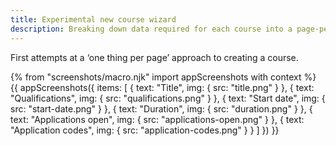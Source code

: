 ```yaml
---
title: Experimental new course wizard
description: Breaking down data required for each course into a page-per-thing wizard.
---
```

First attempts at a ‘one thing per page’ approach to creating a course.

{% from "screenshots/macro.njk" import appScreenshots with context %}
{{ appScreenshots({
  items: [
    {
      text: "Title",
      img: { src: "title.png" }
    },
    {
      text: "Qualifications",
      img: { src: "qualifications.png" }
    },
    {
      text: "Start date",
      img: { src: "start-date.png" }
    },
    {
      text: "Duration",
      img: { src: "duration.png" }
    },
    {
      text: "Applications open",
      img: { src: "applications-open.png" }
    },
    {
      text: "Application codes",
      img: { src: "application-codes.png" }
    }
  ]
}) }}
